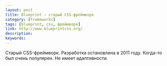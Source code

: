 ```yaml
---
layout: post
title: Blueprint — старый CSS-фреймворк
category: [frameworks]
tags: [blueprint, css, фреймворк]
link: http://www.blueprintcss.org/
description:
keywords:
---
```


<p>Старый CSS-фреймворк. Разработка остановлена в 2011 году. Когда-то был очень популярен. Не имеет адаптивности.</p>
